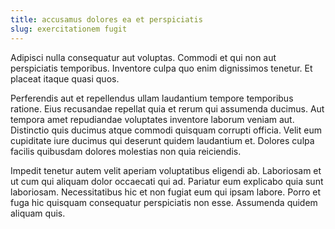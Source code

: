 ```yaml
---
title: accusamus dolores ea et perspiciatis
slug: exercitationem fugit
---
```


Adipisci nulla consequatur aut voluptas. Commodi et qui non aut perspiciatis temporibus. Inventore culpa quo enim dignissimos tenetur. Et placeat itaque quasi quos.

Perferendis aut et repellendus ullam laudantium tempore temporibus ratione. Eius recusandae repellat quia et rerum qui assumenda ducimus. Aut tempora amet repudiandae voluptates inventore laborum veniam aut. Distinctio quis ducimus atque commodi quisquam corrupti officia. Velit eum cupiditate iure ducimus qui deserunt quidem laudantium et. Dolores culpa facilis quibusdam dolores molestias non quia reiciendis.

Impedit tenetur autem velit aperiam voluptatibus eligendi ab. Laboriosam et ut cum qui aliquam dolor occaecati qui ad. Pariatur eum explicabo quia sunt laboriosam. Necessitatibus hic et non fugiat eum qui ipsam labore. Porro et fuga hic quisquam consequatur perspiciatis non esse. Assumenda quidem aliquam quis.
